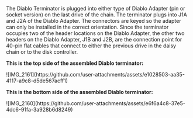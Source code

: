 The Diablo Terminator is plugged into either type of Diablo Adapter (pin or socket version) on the last drive of the chain. The terminator plugs into J1A and J2A of the Diablo Adapter. The connectors are keyed so the adapter can only be installed in the correct orientation. 
Since the terminator occupies two of the header locations on the Diablo Adapter, the other two headers on the Diablo Adapter, J1B and J2B, are the connection point for 40-pin flat cables that connect to either the previous drive in the daisy chain or to the disk controller.
<p><b>This is the top side of the assembled Diablo terminator:</b></p>
![IMG_2161](https://github.com/user-attachments/assets/e1028503-aa35-4117-a9c8-d5de567acff1)
<p><b>This is the bottom side of the assembled Diablo terminator:</b></p>
![IMG_2160](https://github.com/user-attachments/assets/e6f6a4c8-37e5-4dc6-91fa-3a928b6d8249)
